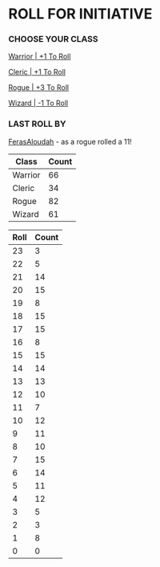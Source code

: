 # ROLL FOR INITIATIVE
### CHOOSE YOUR CLASS

[Warrior | +1 To Roll](https://github.com/benjaminsampica/benjaminsampica/issues/new?title=roll%7Cwarrior&body=Just+click+%27Submit+new+issue%27.)

[Cleric | +1 To Roll](https://github.com/benjaminsampica/benjaminsampica/issues/new?title=roll%7Ccleric&body=Just+click+%27Submit+new+issue%27.)

[Rogue | +3 To Roll](https://github.com/benjaminsampica/benjaminsampica/issues/new?title=roll%7Crogue&body=Just+click+%27Submit+new+issue%27.)

[Wizard | -1 To Roll](https://github.com/benjaminsampica/benjaminsampica/issues/new?title=roll%7Cwizard&body=Just+click+%27Submit+new+issue%27.)
### LAST ROLL BY
[FerasAloudah](https://www.github.com/FerasAloudah) - as a rogue rolled a 11!

|Class|Count|
|-|-|
|Warrior|66|
|Cleric|34|
|Rogue|82|
|Wizard|61|

|Roll|Count|
|-|-|
|23|3
|22|5
|21|14
|20|15
|19|8
|18|15
|17|15
|16|8
|15|15
|14|14
|13|13
|12|10
|11|7
|10|12
|9|11
|8|10
|7|15
|6|14
|5|11
|4|12
|3|5
|2|3
|1|8
|0|0
